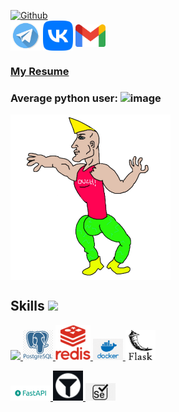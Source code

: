 
[![Github](https://img.shields.io/github/followers/bubblesortdudoser?label=Follow&style=social)](https://github.com/bubblesortdudoser)
<br/>
<a href = 'https://t.me/donqhomo'> <img width = '48px' align= 'center' src="https://github.com/bubblesortdudoser/bubblesortdudoser/blob/main/img/telegram-icon.png"/></a> 
<a href = 'https://vk.com/bogomoloviv'> <img width = '48px' align= 'center' src="https://github.com/bubblesortdudoser/bubblesortdudoser/blob/main/img/vk-icon.png"/></a> 
<a href = 'https://mail.google.com/mail/?view=cm&source=mailto&to=qhomop@gmail.com'> <img width = '48px' align= 'center' src="https://github.com/bubblesortdudoser/bubblesortdudoser/blob/main/img/gmail-icon.png"/></a> 
<br/>

### [My Resume](https://docs.google.com/document/d/1hvXMOy-faORywFbC-LexXfW8WvGdirFfstURlDiD2BU/edit#heading=h.qetebnx38gvk)
### Average python user:   ![image](https://user-images.githubusercontent.com/39852259/197069617-46f52347-c47c-4351-84d1-c7681ef30343.png)
<img width = '256px' align= 'center' src="https://github.com/bubblesortdudoser/bubblesortdudoser/blob/main/img/Chad.png"/>
<div>

<h2> Skills <img src = "https://media2.giphy.com/media/QssGEmpkyEOhBCb7e1/giphy.gif?cid=ecf05e47a0n3gi1bfqntqmob8g9aid1oyj2wr3ds3mg700bl&rid=giphy.gif" width = 32px> </h2>
<a href= https://github.com/bubblesortdudoser?tab=repositories&q=&type=&language=python&sort= > <img width ='32px' src ='https://raw.githubusercontent.com/rahulbanerjee26/githubAboutMeGenerator/main/icons/python.svg'> </a>
<a href= https://github.com/bubblesortdudoser > <img width ='48px' src ='https://github.com/bubblesortdudoser/bubblesortdudoser/blob/main/img/pg.png'> </a>
<a href= https://github.com/bubblesortdudoser > <img width ='56px' src ='https://github.com/bubblesortdudoser/bubblesortdudoser/blob/main/img/redis.png'> </a>
<a href= https://github.com/bubblesortdudoser > <img width ='48px' src ='https://github.com/bubblesortdudoser/bubblesortdudoser/blob/main/img/dcoker.png'> </a>
<a href= https://github.com/bubblesortdudoser > <img width ='48px' src ='https://github.com/bubblesortdudoser/bubblesortdudoser/blob/main/img/flask.png'> </a>

<a href= https://github.com/bubblesortdudoser > <img width ='64px' src ='https://github.com/bubblesortdudoser/bubblesortdudoser/blob/main/img/fastapi.png'> </a>
<a href= https://github.com/bubblesortdudoser > <img width ='48px' src ='https://github.com/bubblesortdudoser/bubblesortdudoser/blob/main/img/pydantic.png'> </a>
<a href= https://github.com/bubblesortdudoser > <img width ='48px' src ='https://github.com/bubblesortdudoser/bubblesortdudoser/blob/main/img/selenium.png'> </a>

<br>

</div>
